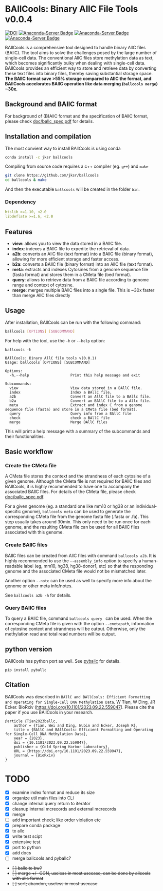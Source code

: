 # BAllCools: Binary AllC File Tools v0.0.4

[![DOI](https://zenodo.org/badge/653446390.svg)](https://zenodo.org/badge/latestdoi/653446390)
[![Anaconda-Server Badge](https://anaconda.org/jksr/ballcools/badges/version.svg)](https://anaconda.org/jksr/ballcools)
[![Anaconda-Server Badge](https://anaconda.org/jksr/ballcools/badges/latest_release_date.svg)](https://anaconda.org/jksr/ballcools)
[![Anaconda-Server Badge](https://anaconda.org/jksr/ballcools/badges/platforms.svg)](https://anaconda.org/jksr/ballcools)


BAllCools is a comprehensive tool designed to handle binary AllC files (BAllC). The tool aims to solve the challenges posed by the large number of single-cell data. The conventional AllC files store methylation data as text, which becomes significantly bulky when dealing with single-cell data. BAllCools provides an efficient way to store and retrieve data by converting these text files into binary files, thereby saving substantial storage space. **The BAllC format save >55% storage compared to AllC the format, and BAllCools accelorates BAllC operation like data merging (`ballcools merge`) ~30x.**

## Background and BAllC format
For background of (B)AllC format and the specification of BAllC format, please check [doc/ballc_spec.pdf](https://github.com/jksr/ballcools/blob/main/doc/ballc_spec.pdf) for details.

## Installation and compilation
The most convient way to install BAllCools is using conda
```bash
conda install -c jksr ballcools
```

Compiling from source code requires a c++ compiler (eg. ```g++```) and ```make```
```bash
git clone https://github.com/jksr/ballcools
cd ballcools & make
```
And then the executable ```ballcools``` will be created in the folder ```bin```.

### Dependency
```yaml
htslib >=1.10, <2.0
libdeflate >=1.6, <2.0
```

## Features

- **view**: allows you to view the data stored in a BAllC file.
- **index**: indexes a BAllC file to expedite the retrieval of data.
- **a2b**: converts an AllC file (text format) into a BAllC file (binary format), allowing for more efficient storage and faster access.
- **b2a**: converts a BAllC file (binary format) into an AllC file (text format).
- **meta**: extracts and indexes Cytosines from a genome sequence file (fasta format) and stores them in a CMeta file (bed format).
- **query**: allows to retrieve data from a BAllC file according to genome range and context of cytosine.
- **merge**: merges multiple BAllC files into a single file. This is ~30x faster than merge AllC files directly


## Usage

After installation, BAllCools can be run with the following command:

```bash
ballcools [OPTIONS] [SUBCOMMAND]
```

For help with the tool, use the `-h` or `--help` option:

```shell
ballcools -h
```
```text
BAllCools: Binary AllC file tools v(0.0.1)
Usage: ballcools [OPTIONS] [SUBCOMMAND]

Options:
  -h,--help                   Print this help message and exit

Subcommands:
  view                        View data stored in a BAllC file.
  index                       Index a BAllC file.
  a2b                         Convert an AllC file to a BAllc file.
  b2a                         Convert an BAllC file to a Allc file.
  meta                        Extract and index C from a genome sequence file (fasta) and store in a CMeta file (bed format).
  query                       Query info from a BAllC file
  check                       check a BAllC file
  merge                       Merge BAllC files
```

This will print a help message with a summary of the subcommands and their functionalities.

## Basic workflow

### Create the CMeta file
A CMeta file stores the context and the strandness of each cytosine of a given genome.
Although the CMeta file is not required for BAllC files and BAllCools, 
it is highly recommended to have one to accompany the associated BAllC files.
For details of the CMeta file, please check [doc/ballc_spec.pdf](https://github.com/jksr/ballcools/blob/main/doc/ballc_spec.pdf).

For a given genome (eg. a standard one like mm10 or hg38 or an individual-specific genome), ```ballcools meta``` can be used to generate the corresponding CMeta file from the genome fasta file (.fasta or .fa). This step usually takes around 30min. This only need to be run once for each genome, and the resulting CMeta file can be used for all BAllC files associated with this genome.


### Create BAllC files
BAllC files can be created from AllC files with command ```ballcools a2b```. It is highly recommended to use the ```--assembly_info``` option to specify a human-readable label (eg, mm10, hg38, hg38-donor1, etc) so that the responding genome and the associated CMeta file would not be mismatched later.

Another option ```--note``` can be used as well to specify more info about the genome or other meta info/notes.

See ```ballcools a2b -h``` for details.

### Query BAllC files
To query a BAllC file, command ```ballcools query ``` can be used. When the corresponding CMeta file is given with the option ```--cmetapath```, information of cytosine context and strandness will be output. Otherwise, only the methylation read and total read numbers will be output.


## python version
BAllCools has python port as well. See [pyballc](https://github.com/jksr/pyballc) for details.
```
pip install pyballc
```

## Citation

BAllCools was described in ```BAllC and BAllCools: Efficient Formatting and Operating for Single-Cell DNA Methylation Data```. W Tian, W Ding, JR Ecker. BioRxiv (https://doi.org/10.1101/2023.09.22.559047). Please cite the paper if you use BAllCools in your research.

    @article {Tian2023ballc,
        author = {Tian, Wei and Ding, Wubin and Ecker, Joseph R},
        title = {BAllC and BAllCools: Efficient Formatting and Operating for Single-Cell DNA Methylation Data},
        year = {2023},
        doi = {10.1101/2023.09.22.559047},
        publisher = {Cold Spring Harbor Laboratory},
        URL = {https://doi.org/10.1101/2023.09.22.559047},
        journal = {BioRxiv}
    }
    
    
# TODO
- [x] examine index format and reduce its size
- [x] organize util main files into CLI
- [x] change internal query return to iterator
- [x] cleanup internal mcrecords and external mcrecords
- [x] merge
- [ ] add important check; like order violation etc
- [x] prepare conda package
- [x] to allc
- [x] write test scipt
- [x] extensive test
- [x] port to python
- [x] add docs
- [ ] merge ballcools and pyballc?
- ~~[ ] ballc to bw?~~
- ~~[ ] merge +/- CGN, useless in most usecase, can be done by allcools with allc format~~
- ~~[ ] sort; abandon, useless in most usecase~~

